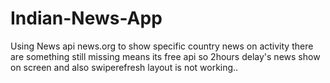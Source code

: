 # Indian-News-App
Using News api news.org to show specific country news on activity
there are something still missing means its free api so 2hours delay's news show on screen
and also swiperefresh layout is not working..
